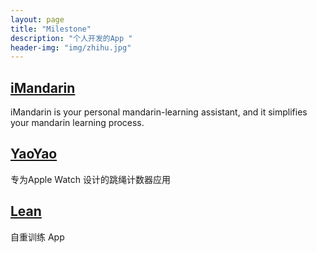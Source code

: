 ```yaml
---
layout: page
title: "Milestone"
description: "个人开发的App "
header-img: "img/zhihu.jpg"
---
```


<h2><a href = 'http://imandarin.haozes.me/'>iMandarin</a></h2>
<p>iMandarin is your personal mandarin-learning assistant, and it simplifies your mandarin learning process.</p>


<h2><a href = 'https://itunes.apple.com/cn/app/yaoyao-%E8%B7%B3%E7%BB%B3%E8%AE%A1%E6%95%B0%E5%99%A8-apple-watch%E7%89%88/id1179393901?mt=8'>YaoYao</a></h2>

<p>专为Apple Watch 设计的跳绳计数器应用</p>

<h2><a href = 'https://itunes.apple.com/cn/app/id1435069659?mt=8'>Lean</a></h2>

<p>自重训练 App</p>










